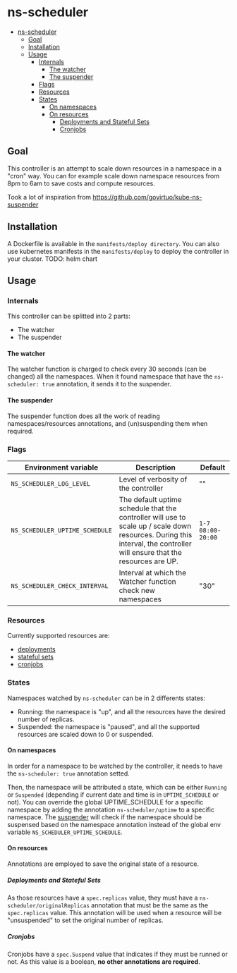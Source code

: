 # ns-scheduler

- [ns-scheduler](#ns-scheduler)
  - [Goal](#goal)
  - [Installation](#installation)
  - [Usage](#usage)
    - [Internals](#internals)
      - [The watcher](#the-watcher)
      - [The suspender](#the-suspender)
    - [Flags](#flags)
    - [Resources](#resources)
    - [States](#states)
      - [On namespaces](#on-namespaces)
      - [On resources](#on-resources)
        - [Deployments and Stateful Sets](#deployments-and-stateful-sets)
        - [Cronjobs](#cronjobs)

## Goal

This controller is an attempt to scale down resources in a namespace in a "cron" way. 
You can for example scale down namespace resources from 8pm to 6am to save costs and compute resources.

Took a lot of inspiration from https://github.com/govirtuo/kube-ns-suspender

## Installation

A Dockerfile is available in the `manifests/deploy directory`. 
You can also use kubernetes manifests in the `manifests/deploy` to deploy the controller in your cluster. 
TODO: helm chart

## Usage

### Internals

This controller can be splitted into 2 parts:

* The watcher
* The suspender

#### The watcher

The watcher function is charged to check every 30 seconds (can be changed) all the namespaces. When it found namespace that have the `ns-scheduler: true` annotation, it sends it to the suspender. 

#### The suspender

The suspender function does all the work of reading namespaces/resources annotations, and (un)suspending them when required.

### Flags


| Environment variable   | Description  | Default  |
|---|---|---|
| `NS_SCHEDULER_LOG_LEVEL`  | Level of verbosity of the controller  | ""  |
| `NS_SCHEDULER_UPTIME_SCHEDULE`  | The default uptime schedule that the controller will use to scale up / scale down resources. During this interval, the controller will ensure that the resources are UP.  | `1-7 08:00-20:00`  |
| `NS_SCHEDULER_CHECK_INTERVAL`  | Interval at which the Watcher function check new namespaces  | "30"  |
### Resources

Currently supported resources are:

* [deployments](#deployments-and-stateful-sets)
* [stateful sets](#deployments-and-stateful-sets)
* [cronjobs](#cronjobs)

### States

Namespaces watched by `ns-scheduler` can be in 2 differents states:

* Running: the namespace is "up", and all the resources have the desired number of replicas.
* Suspended: the namespace is "paused", and all the supported resources are scaled down to 0 or suspended.

#### On namespaces

In order for a namespace to be watched by the controller, it needs to have the `ns-scheduler: true` annotation setted.

Then, the namespace will be attributed a state, which can be either `Running` or `Suspended` (depending if current date and time is in `UPTIME_SCHEDULE` or not).
You can override the global UPTIME_SCHEDULE for a specific namespace by adding the annotation `ns-scheduler/uptime` to a specific namespace. The [suspender](#the-suspender) will check if the namespace should be suspensed based on the namespace annotation instead of the global env variable `NS_SCHEDULER_UPTIME_SCHEDULE`.

#### On resources

Annotations are employed to save the original state of a resource. 

##### Deployments and Stateful Sets

As those resources have a `spec.replicas` value, they must have a `ns-scheduler/originalReplicas` annotation that must be the same as the `spec.replicas` value. This annotation will be used when a resource will be "unsuspended" to set the original number of replicas.

##### Cronjobs

Cronjobs have a `spec.Suspend` value that indicates if they must be runned or not. As this value is a boolean, **no other annotations are required**.